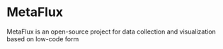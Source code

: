 # MetaFlux
MetaFlux is an open-source project for data collection and visualization based on low-code form
